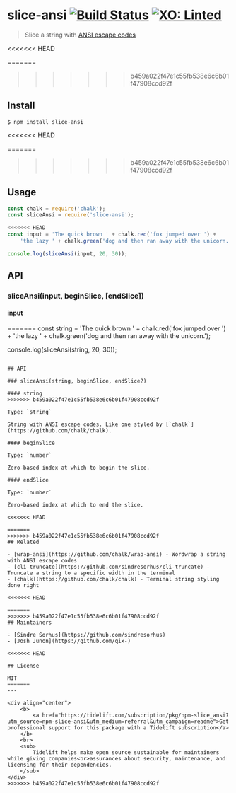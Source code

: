 # slice-ansi [![Build Status](https://travis-ci.org/chalk/slice-ansi.svg?branch=master)](https://travis-ci.org/chalk/slice-ansi) [![XO: Linted](https://img.shields.io/badge/xo-linted-blue.svg)](https://github.com/xojs/xo)

> Slice a string with [ANSI escape codes](https://en.wikipedia.org/wiki/ANSI_escape_code#Colors_and_Styles)

<<<<<<< HEAD

=======
>>>>>>> b459a022f47e1c55fb538e6c6b01f47908ccd92f
## Install

```
$ npm install slice-ansi
```

<<<<<<< HEAD

=======
>>>>>>> b459a022f47e1c55fb538e6c6b01f47908ccd92f
## Usage

```js
const chalk = require('chalk');
const sliceAnsi = require('slice-ansi');

<<<<<<< HEAD
const input = 'The quick brown ' + chalk.red('fox jumped over ') +
	'the lazy ' + chalk.green('dog and then ran away with the unicorn.');

console.log(sliceAnsi(input, 20, 30));
```


## API

### sliceAnsi(input, beginSlice, [endSlice])

#### input
=======
const string = 'The quick brown ' + chalk.red('fox jumped over ') +
	'the lazy ' + chalk.green('dog and then ran away with the unicorn.');

console.log(sliceAnsi(string, 20, 30));
```

## API

### sliceAnsi(string, beginSlice, endSlice?)

#### string
>>>>>>> b459a022f47e1c55fb538e6c6b01f47908ccd92f

Type: `string`

String with ANSI escape codes. Like one styled by [`chalk`](https://github.com/chalk/chalk).

#### beginSlice

Type: `number`

Zero-based index at which to begin the slice.

#### endSlice

Type: `number`

Zero-based index at which to end the slice.

<<<<<<< HEAD

=======
>>>>>>> b459a022f47e1c55fb538e6c6b01f47908ccd92f
## Related

- [wrap-ansi](https://github.com/chalk/wrap-ansi) - Wordwrap a string with ANSI escape codes
- [cli-truncate](https://github.com/sindresorhus/cli-truncate) - Truncate a string to a specific width in the terminal
- [chalk](https://github.com/chalk/chalk) - Terminal string styling done right

<<<<<<< HEAD

=======
>>>>>>> b459a022f47e1c55fb538e6c6b01f47908ccd92f
## Maintainers

- [Sindre Sorhus](https://github.com/sindresorhus)
- [Josh Junon](https://github.com/qix-)

<<<<<<< HEAD

## License

MIT
=======
---

<div align="center">
	<b>
		<a href="https://tidelift.com/subscription/pkg/npm-slice_ansi?utm_source=npm-slice-ansi&utm_medium=referral&utm_campaign=readme">Get professional support for this package with a Tidelift subscription</a>
	</b>
	<br>
	<sub>
		Tidelift helps make open source sustainable for maintainers while giving companies<br>assurances about security, maintenance, and licensing for their dependencies.
	</sub>
</div>
>>>>>>> b459a022f47e1c55fb538e6c6b01f47908ccd92f

